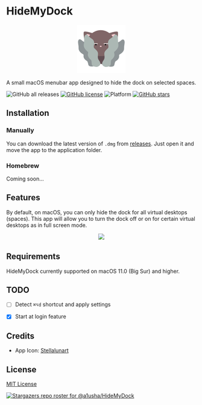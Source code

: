 # HideMyDock

<p align="center">
  <img src="resources/cat-4.png" />
</p>

A small macOS menubar app designed to hide the dock on selected spaces.

![GitHub all releases](https://img.shields.io/github/downloads/a1usha/HideMyDock/total?color=violet)
[![GitHub license](https://img.shields.io/github/license/a1usha/HideMyDock)](https://github.com/a1usha/HideMyDock/blob/main/LICENSE)
![Platform](https://img.shields.io/badge/platform-macOS-lightgrey.svg?style=flat)
[![GitHub stars](https://img.shields.io/github/stars/a1usha/HideMyDock)](https://github.com/a1usha/HideMyDock/stargazers)

## Installation

### Manually

You can download the latest version of `.dmg` from [releases](https://github.com/a1usha/HideMyDock/releases/latest). Just open it and move the app to the application folder.

### Homebrew

Coming soon...

## Features

By default, on macOS, you can only hide the dock for all virtual desktops (spaces). This app will allow you to turn the dock off or on for certain virtual desktops as in full screen mode.

<p align="center">
  <img src="resources/demo.gif" />
</p>

## Requirements

HideMyDock currently supported on macOS 11.0 (Big Sur) and higher.

## TODO
- [ ] Detect `⌘⌥d` shortcut and apply settings
- [X] Start at login feature


## Credits

- App Icon: [Stellalunart](https://www.flaticon.com/authors/stellalunart)

## License
[MIT License](https://github.com/a1usha/HideMyDock/blob/main/LICENSE)

[![Stargazers repo roster for @a1usha/HideMyDock](https://reporoster.com/stars/a1usha/HideMyDock)](https://github.com/a1usha/HideMyDock/stargazers)


